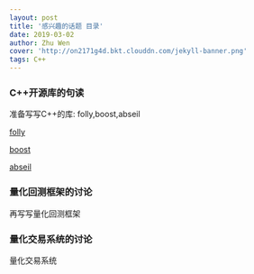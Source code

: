 ```yaml
---
layout: post
title: '感兴趣的话题 目录'
date: 2019-03-02
author: Zhu Wen
cover: 'http://on2171g4d.bkt.clouddn.com/jekyll-banner.png'
tags: C++
---
```

### C++开源库的句读
准备写写C++的库: folly,boost,abseil

[folly](https://www.baidu.com)

[boost](https://www.baidu.com)

[abseil](https://www.baidu.com)


### 量化回测框架的讨论
再写写量化回测框架

### 量化交易系统的讨论
量化交易系统

